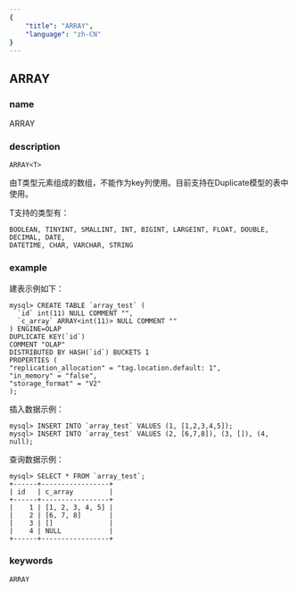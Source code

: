 ```yaml
---
{
    "title": "ARRAY",
    "language": "zh-CN"
}
---
```


<!-- 
Licensed to the Apache Software Foundation (ASF) under one
or more contributor license agreements.  See the NOTICE file
distributed with this work for additional information
regarding copyright ownership.  The ASF licenses this file
to you under the Apache License, Version 2.0 (the
"License"); you may not use this file except in compliance
with the License.  You may obtain a copy of the License at

  http://www.apache.org/licenses/LICENSE-2.0

Unless required by applicable law or agreed to in writing,
software distributed under the License is distributed on an
"AS IS" BASIS, WITHOUT WARRANTIES OR CONDITIONS OF ANY
KIND, either express or implied.  See the License for the
specific language governing permissions and limitations
under the License.
-->

## ARRAY

### name

<version since="1.2.0">

ARRAY

</version>

### description

`ARRAY<T>`

由T类型元素组成的数组，不能作为key列使用。目前支持在Duplicate模型的表中使用。

T支持的类型有：

```
BOOLEAN, TINYINT, SMALLINT, INT, BIGINT, LARGEINT, FLOAT, DOUBLE, DECIMAL, DATE,
DATETIME, CHAR, VARCHAR, STRING
```

### example

建表示例如下：

```
mysql> CREATE TABLE `array_test` (
  `id` int(11) NULL COMMENT "",
  `c_array` ARRAY<int(11)> NULL COMMENT ""
) ENGINE=OLAP
DUPLICATE KEY(`id`)
COMMENT "OLAP"
DISTRIBUTED BY HASH(`id`) BUCKETS 1
PROPERTIES (
"replication_allocation" = "tag.location.default: 1",
"in_memory" = "false",
"storage_format" = "V2"
);
```

插入数据示例：

```
mysql> INSERT INTO `array_test` VALUES (1, [1,2,3,4,5]);
mysql> INSERT INTO `array_test` VALUES (2, [6,7,8]), (3, []), (4, null);
```

查询数据示例：

```
mysql> SELECT * FROM `array_test`;
+------+-----------------+
| id   | c_array         |
+------+-----------------+
|    1 | [1, 2, 3, 4, 5] |
|    2 | [6, 7, 8]       |
|    3 | []              |
|    4 | NULL            |
+------+-----------------+
```

### keywords

    ARRAY
